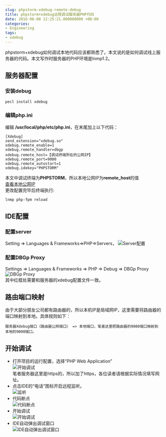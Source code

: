 ```yaml
---
slug: phpstorm-xdebug-remote-debug
title: phpstorm+xdebug远程调试服务器PHP代码
date: 2016-06-08 12:25:21.000000000 +08:00
categories:
- Engineering
tags:
- xdebug
---
```

phpstorm+xdebug如何调试本地代码应该都熟悉了。本文说的是如何调试线上服务器的代码。本文写作时服务器的PHP环境是lnmp1.2。

## 服务器配置
### 安装debug

```bash
pecl install xdebug
```

### 编辑php.ini
编辑 **/usr/local/php/etc/php.ini**，在末尾加上以下代码：

```
[Xdebug]
zend_extension="xdebug.so"
xdebug.remote_enable=1
xdebug.remote_handler=dbgp
xdebug.remote_host=【调试终端所在的公网IP】
xdebug.remote_port=9000
xdebug.remote_autostart=1
xdebug.idekey="PHPSTORM"
```

本文中调试终端为**PHPSTORM**，所以本地公网IP为**remote_host**的值   
[查看本地公网IP](http://www.ip138.com)   
更改配置完毕后终端执行:

```bash
lnmp php-fpm reload
```

## IDE配置
### 配置server
Setting => Languages & Frameworks=>PHP=>Servers，
![Server配置](https://og5r5kasb.qnssl.com/wp-content/uploads/2016/06/QQ%E5%9B%BE%E7%89%8720160608121441.png)   
### 配置DBGp Proxy
Settings => Languages & Frameworks => PHP => Debug => DBGp Proxy
![DBGp Proxy](https://og5r5kasb.qnssl.com/wp-content/uploads/2016/06/QQ%E5%9B%BE%E7%89%8720160608121659.png)   
其中红框处需要和服务器的xdebug配置文件一致。
## 路由端口映射
由于大部分朋友公司都有路由器的，所以本机IP是局域网IP，这里需要将路由器的端口映射到本地。具体规则如下：

```
服务器Xdebug端口（路由器公网端口） => 本地端口，笔者这里把路由器的9000端口映射到本地的9000端口。
```

## 开始调试
+ 打开项目的运行配置，选择“PHP Web Application”   
![开始调试](https://og5r5kasb.qnssl.com/wp-content/uploads/2016/06/QQ%E5%9B%BE%E7%89%8720160608122018.png)   
笔者服务器这里是https的，所以加了https，各位读者请根据实际情况填写网址。
+ 点击IDE的“电话”图标开启远程监听。   
![监听](https://og5r5kasb.qnssl.com/wp-content/uploads/2016/06/QQ%E6%88%AA%E5%9B%BE20160608122148.png)   
+ 代码断点   
![代码断点](https://og5r5kasb.qnssl.com/wp-content/uploads/2016/06/QQ%E6%88%AA%E5%9B%BE20160608122222.png)   
+ 开始调试   
![开始调试](https://og5r5kasb.qnssl.com/wp-content/uploads/2016/06/QQ%E6%88%AA%E5%9B%BE20160608122259.png)   
+ IDE自动弹出调试窗口   
![IDE自动弹出调试窗口](https://og5r5kasb.qnssl.com/wp-content/uploads/2016/06/QQ%E6%88%AA%E5%9B%BE20160608122347.png)   